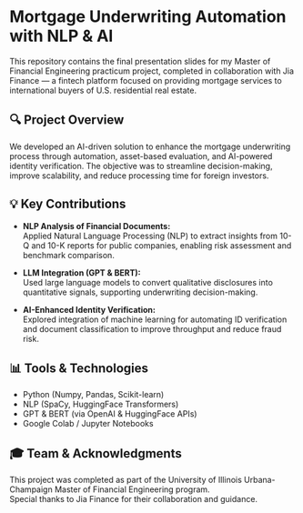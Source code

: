 # Mortgage Underwriting Automation with NLP & AI

This repository contains the final presentation slides for my Master of Financial Engineering practicum project, completed in collaboration with Jia Finance — a fintech platform focused on providing mortgage services to international buyers of U.S. residential real estate.

## 🔍 Project Overview

We developed an AI-driven solution to enhance the mortgage underwriting process through automation, asset-based evaluation, and AI-powered identity verification. The objective was to streamline decision-making, improve scalability, and reduce processing time for foreign investors.

## 💡 Key Contributions

- **NLP Analysis of Financial Documents:**  
  Applied Natural Language Processing (NLP) to extract insights from 10-Q and 10-K reports for public companies, enabling risk assessment and benchmark comparison.

- **LLM Integration (GPT & BERT):**  
  Used large language models to convert qualitative disclosures into quantitative signals, supporting underwriting decision-making.

- **AI-Enhanced Identity Verification:**  
  Explored integration of machine learning for automating ID verification and document classification to improve throughput and reduce fraud risk.

## 📊 Tools & Technologies

- Python (Numpy, Pandas, Scikit-learn)
- NLP (SpaCy, HuggingFace Transformers)
- GPT & BERT (via OpenAI & HuggingFace APIs)
- Google Colab / Jupyter Notebooks

## 🎓 Team & Acknowledgments

This project was completed as part of the University of Illinois Urbana-Champaign Master of Financial Engineering program.  
Special thanks to Jia Finance for their collaboration and guidance.
